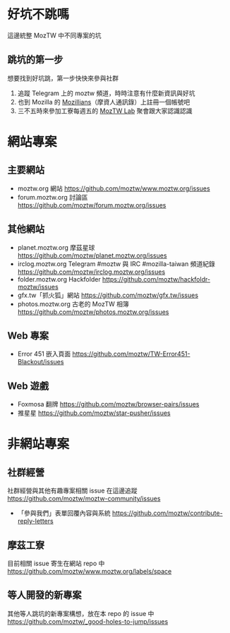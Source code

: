 # 好坑不跳嗎
這邊統整 MozTW 中不同專案的坑


## 跳坑的第一步
想要找到好坑跳，第一步快快來參與社群
1. 追蹤 Telegram 上的 moztw 頻道，時時注意有什麼新資訊與好坑
2. 也到 Mozilla 的 [Mozillians](mozillians.org)（摩資人通訊錄）上註冊一個帳號吧
3. 三不五時來參加工寮每週五的 [MozTW Lab](http://moztw.org/events/moztw-lab) 聚會跟大家認識認識



# 網站專案

## 主要網站
- moztw.org 網站  https://github.com/moztw/www.moztw.org/issues
- forum.moztw.org 討論區  https://github.com/moztw/forum.moztw.org/issues

## 其他網站
- planet.moztw.org 摩茲星球  https://github.com/moztw/planet.moztw.org/issues
- irclog.moztw.org Telegram #moztw 與 IRC #mozilla-taiwan 頻道紀錄  https://github.com/moztw/irclog.moztw.org/issues
- folder.moztw.org Hackfolder https://github.com/moztw/hackfoldr-moztw/issues
- gfx.tw「抓火狐」網站  https://github.com/moztw/gfx.tw/issues
- photos.moztw.org 古老的 MozTW 相簿  https://github.com/moztw/photos.moztw.org/issues

## Web 專案
- Error 451 嵌入頁面  https://github.com/moztw/TW-Error451-Blackout/issues

## Web 遊戲
- Foxmosa 翻牌  https://github.com/moztw/browser-pairs/issues
- 推星星  https://github.com/moztw/star-pusher/issues


# 非網站專案

## 社群經營
社群經營與其他有趣專案相關 issue 在這邊追蹤
https://github.com/moztw/moztw-community/issues

- 「參與我們」表單回覆內容與系統 https://github.com/moztw/contribute-reply-letters

## 摩茲工寮
目前相關 issue 寄生在網站 repo 中
https://github.com/moztw/www.moztw.org/labels/space

## 等人開發的新專案
其他等人跳坑的新專案構想，放在本 repo 的 issue 中
https://github.com/moztw/_good-holes-to-jump/issues

